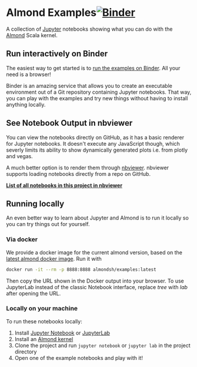 # Almond Examples[![Binder](https://mybinder.org/badge_logo.svg)](https://mybinder.org/v2/gh/hamedhaouari/examples/master)


A collection of [Jupyter](http://jupyter.org/) notebooks showing what you can do with the [Almond](https://almond.sh) Scala kernel.

## Run interactively on Binder
The easiest way to get started is to [run the examples on Binder](https://mybinder.org/v2/gh/almond-sh/examples/master?urlpath=lab%2Ftree%2Fnotebooks%2Findex.ipynb).
All your need is a browser!

Binder is an amazing service that allows you to create an executable environment out of a Git repository containing
Jupyter notebooks. That way, you can play with the examples and try new things without having to install anything locally.

## See Notebook Output in nbviewer
You can view the notebooks directly on GitHub, as it has a basic renderer for Jupyter notebooks. It doesn't execute any JavaScript though, which severly limits its ability to show dynamically generated plots i.e. from plotly and vegas.

A much better option is to render them through [nbviewer](https://nbviewer.jupyter.org/). nbviewer supports loading notebooks directly from a repo on GitHub.

**[List of all notebooks in this project in nbviewer](https://nbviewer.jupyter.org/github/almond-sh/almond-examples/tree/master/notebooks/index.ipynb)**

## Running locally
An even better way to learn about Jupyter and Almond is to run it locally so you can try things out for yourself.

### Via docker
We provide a docker image for the current almond version, based on the [latest almond docker image](https://almond.sh/docs/try-docker). Run it with

```bash
docker run -it --rm -p 8888:8888 almondsh/examples:latest
```

Then copy the URL shown in the Docker output into your browser.
To use JupyterLab instead of the classic Notebook interface, replace *tree* with *lab* after opening the URL.

### Locally on your machine
To run these notebooks locally:
1. Install [Jupyter Notebook](http://jupyter.org/install) or [JupyterLab](https://jupyterlab.readthedocs.io/en/stable/)
2. Install an [Almond kernel](https://almond.sh/docs/quick-start-install)
3. Clone the project and run `jupyter notebook` or `jupyter lab` in the project directory
4. Open one of the example notebooks and play with it!

